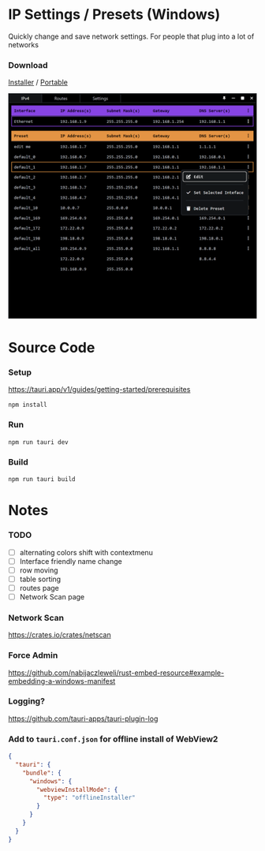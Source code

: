 # IP Settings / Presets (Windows)

Quickly change and save network settings.
For people that plug into a lot of networks

### Download

[Installer](https://github.com/TreyTiderman/IP-Tool/releases/download/v0.2.0/IP-Tool_0.2.1_Installer.msi)
/
[Portable](https://github.com/TreyTiderman/IP-Tool/releases/download/v0.2.0/IP-Tool_0.2.1_Portable.exe)

![Preview UI](./public/preview.png)

# Source Code

### Setup

https://tauri.app/v1/guides/getting-started/prerequisites

```
npm install
```

### Run

```
npm run tauri dev
```

### Build

```
npm run tauri build
```

# Notes

### TODO

- [ ] alternating colors shift with contextmenu
- [ ] Interface friendly name change
- [ ] row moving
- [ ] table sorting
- [ ] routes page
- [ ] Network Scan page

### Network Scan

https://crates.io/crates/netscan

### Force Admin

https://github.com/nabijaczleweli/rust-embed-resource#example-embedding-a-windows-manifest

### Logging?

https://github.com/tauri-apps/tauri-plugin-log

### Add to `tauri.conf.json` for offline install of WebView2

```json
{
  "tauri": {
    "bundle": {
      "windows": {
        "webviewInstallMode": {
          "type": "offlineInstaller"
        }
      }
    }
  }
}
```
